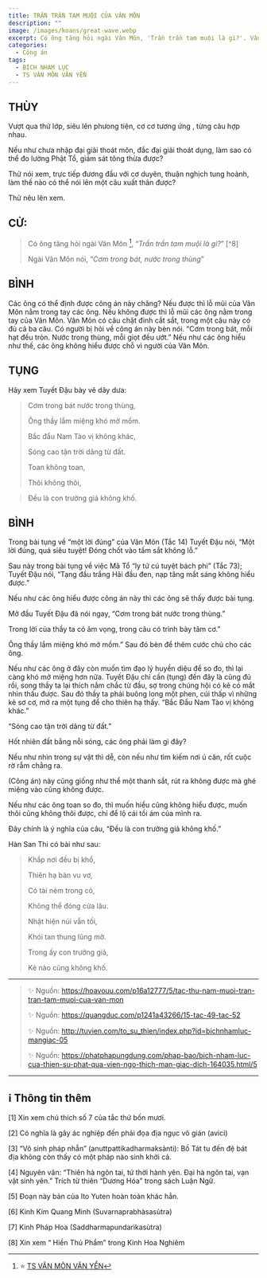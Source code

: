 ```yaml
---
title: TRẦN TRẦN TAM MUỘI CỦA VÂN MÔN
description: ""
image: /images/koans/great-wave.webp
excerpt: Có ông tăng hỏi ngài Vân Môn, 'Trần trần tam muội là gì?'. Vân Môn nói, 'Cơm trong bát, nước trong thùng'
categories:
  - Công án
tags:
  - BÍCH NHAM LỤC
  - TS VÂN MÔN VĂN YỂN
---
```


## THÙY

Vượt qua thứ lớp, siêu lên phưong tiện, cơ cơ tương ứng , từng câu hợp nhau.

Nếu như chưa nhập đại giải thoát môn, đắc đại giải thoát dụng, làm sao có thể đo lường Phật Tổ, giám sát tông thừa được?

Thử nói xem, trực tiếp đương đầu với cơ duyên, thuận nghịch tung hoành, làm thế nào có thể nói lên một câu xuất thân được?

Thử nêu lên xem.

## CỬ:

> Có ông tăng hỏi ngài Vân Môn [^1], “_Trần trần tam muội là gì?_” [^8]
>
> Ngài Vân Môn nói, “_Cơm trong bát, nước trong thùng_”

## BÌNH

Các ông có thể định được công án này chăng? Nếu được thì lỗ mũi của Vân Môn nằm trong tay các ông. Nếu không được thì lỗ mũi các ông nằm trong tay của Vân Môn. Vân Môn có câu chặt đinh cắt sắt, trong một câu này có đủ cả ba câu. Có người bị hỏi về công án này bèn nói. “Cơm trong bát, mỗi hạt đều tròn. Nước trong thùng, mỗi giọt đều ướt.” Nếu như các ông hiểu như thế, các ông không hiểu được chỗ vì người của Vân Môn.

## TỤNG

Hãy xem Tuyết Đậu bày vẽ dây dưa:

> Cơm trong bát nước trong thùng,
>
> Ông thầy lắm miệng khó mở mồm.
>
> Bắc đẩu Nam Tào vị không khác,
>
> Sóng cao tận trời dâng từ đất.
>
> Toan không toan,
>
> Thôi không thôi,

> Đều là con trưởng giả không khố.

## BÌNH

Trong bài tụng về “một lời đúng” của Vân Môn (Tắc 14) Tuyết Đậu nói, “Một lời đúng, quá siêu tuyệt! Đóng chốt vào tấm sắt không lỗ.”

Sau này trong bài tụng về việc Mã Tổ “ly tứ cú tuyệt bách phi” (Tắc 73); Tuyết Đậu nói, “Tạng đầu trắng Hãi đầu đen, nạp tăng mắt sáng không hiểu được.”

Nếu như các ông hiểu được công án này thì các ông sẽ thấy được bài tụng.

Mở đầu Tuyết Đậu đã nói ngay, “Cơm trong bát nước trong thùng.”

Trong lời của thầy ta có âm vọng, trong câu có trình bày tâm cơ.”

Ông thầy lắm miệng khó mở mồm.” Sau đó bèn để thêm cước chú cho các ông.

Nếu như các ông ở đây còn muốn tìm đạo lý huyền diệu để so đo, thì lại càng khó mở miệng hơn nữa. Tuyết Đậu chỉ cần (tụng) đến đây là cũng đủ rồi, song thầy ta lại thích nắm chắc từ đầu, sợ trong chúng hội có kẻ có mắt nhìn thấu được. Sau đó thầy ta phải buông long một phen, cúi thấp vì những kẻ sơ cơ, mở ra một tụng để cho thiên hạ thấy. “Bắc Đẩu Nam Tào vị không khác.”

“Sóng cao tận trời dâng từ đất.”

Hốt nhiên đất bằng nỗi sóng, các ông phải làm gì đây?

Nếu như nhìn trong sự vật thì dễ, còn nếu như tìm kiếm nơi ú căn, rốt cuộc rờ rẫm chẳng ra.

(Công án) này cũng giống như thể một thanh sắt, rút ra không được mà ghé miệng vào cũng không được.

Nếu như các ông toan so đo, thì muốn hiểu cũng không hiểu được, muốn thôi cũng không thôi được, chỉ để lộ cái tối ám của mình ra.

Đây chính là ý nghĩa của câu, “Đều là con trưởng giả không khố.”

Hàn San Thi có bài như sau:

> Khắp nơi đều bị khổ,
>
> Thiên hạ bàn vu vơ,
>
> Có tài ném trong cỏ,
>
> Không thể đóng cửa lâu.
>
> Nhật hiện núi vẫn tối,
>
> Khói tan thung lũng mờ.
>
> Trong ấy con trưởng giả,
>
> Kẻ nào cũng không khố.

<hr class="blog-rule" />

> ✨ Nguồn: https://hoavouu.com/p16a12777/5/tac-thu-nam-muoi-tran-tran-tam-muoi-cua-van-mon
>
> ✨ Nguồn: https://quangduc.com/p1241a43266/15-tac-49-tac-52
>
> ✨ Nguồn: http://tuvien.com/to_su_thien/index.php?id=bichnhamluc-mangiac-05
>
> ✨ Nguồn: https://phatphapungdung.com/phap-bao/bich-nham-luc-cua-thien-su-phat-qua-vien-ngo-thich-man-giac-dich-164035.html/5

<hr class="blog-rule" />

## ℹ️ Thông tin thêm

[^1]: ⭐️ <a href="https://blog.phapthihoi.org/gt-member/ts-van-mon-van-yen/" target="_blank">TS VÂN MÔN VĂN YỂN</a>

[1] Xin xem chú thích số 7 của tắc thứ bốn mươi.

[2] Có nghĩa là gây ác nghiệp đến phải đọa địa ngục vô gián (avici)

[3] “Vô sinh pháp nhẫn” (anuttpattikadharmaksànti): Bồ Tát tu đến đệ bát địa không còn thấy có một pháp nào sinh khởi cả.

[4] Nguyên văn: “Thiên hà ngôn tai, tứ thời hành yên. Đại hà ngôn tai, vạn vật sinh yên.” Trích từ thiên “Dương Hóa” trong sách Luận Ngữ.

[5] Đoạn này bản của Ito Yuten hoàn toàn khác hẳn.

[6] Kinh Kim Quang Minh (Suvarnaprabhàsasùtra)

[7] Kinh Pháp Hoa (Saddharmapundarìkasùtra)

[8] Xin xem “ Hiền Thủ Phẩm” trong Kinh Hoa Nghiêm
